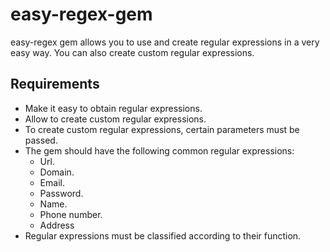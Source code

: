 # easy-regex-gem

easy-regex gem allows you to use and create regular expressions in a very easy way. You can also create custom regular expressions.

## Requirements

- Make it easy to obtain regular expressions.
- Allow to create custom regular expressions.
- To create custom regular expressions, certain parameters must be passed.
- The gem should have the following common regular expressions:
  - Url.
  - Domain.
  - Email.
  - Password.
  - Name.
  - Phone number.
  - Address
- Regular expressions must be classified according to their function.
